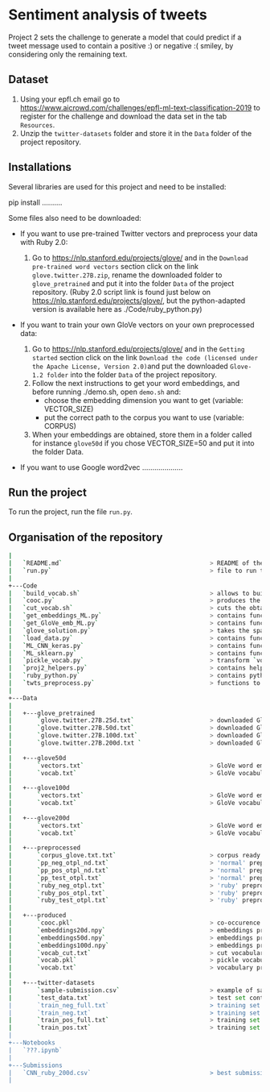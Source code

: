 # Sentiment analysis of tweets 

Project 2 sets the challenge to generate a model that could predict if a tweet message used to contain a positive :) or negative :( smiley, by considering only the remaining text.

## Dataset

1. Using your epfl.ch email go to https://www.aicrowd.com/challenges/epfl-ml-text-classification-2019 to register for the challenge and download the data set in the tab `Resources`. 
2. Unzip the `twitter-datasets` folder and store it in the `Data` folder of the project repository.

## Installations

Several libraries are used for this project and need to be installed:

pip install ..........

Some files also need to be downloaded:

- If you want to use pre-trained Twitter vectors and preprocess your data with Ruby 2.0:
    1. Go to https://nlp.stanford.edu/projects/glove/ and in the `Download pre-trained word vectors` section click on the link `glove.twitter.27B.zip`, rename the downloaded folder to `glove_pretrained` and put it into the folder `Data` of the project repository.
    (Ruby 2.0 script link is found just below on https://nlp.stanford.edu/projects/glove/, but the python-adapted version is available here as ./Code/ruby_python.py)

- If you want to train your own GloVe vectors on your own preprocessed data: 
    1. Go to https://nlp.stanford.edu/projects/glove/ and in the `Getting started` section click on the link `Download the code (licensed under the Apache License, Version 2.0)`and put the downloaded `Glove-1.2 folder` into the folder `Data` of the project repository.
    2. Follow the next instructions to get your word embeddings, and before running ./demo.sh, open `demo.sh` and:
        - choose the embedding dimension you want to get (variable: VECTOR_SIZE)
        - put the correct path to the corpus you want to use (variable: CORPUS)
    3. When your embeddings are obtained, store them in a folder called for instance `glove50d` if you chose VECTOR_SIZE=50 and put it into the folder Data.

- If you want to use Google word2vec ....................

## Run the project 

To run the project, run the file `run.py`.

## Organisation of the repository
```bash
| 
|   `README.md`                                         > README of the project
|   `run.py`                                            > file to run the model that yields the best result on AIcrowd
|   
+---Code
|   `build_vocab.sh`                                    > allows to build a vocabulary from .txt files specified in it
|   `cooc.py`                                           > produces the co-occurence matrix of files specified in it
|   `cut_vocab.sh`                                      > cuts the obtained `vocab.txt`
|   `get_embeddings_ML.py`                              > contains functions to get embeddings in the right format to perform ML
|   `get_GloVe_emb_ML.py`                               > contains functions to get GloVe embeddings in the right format to perform ML
|   `glove_solution.py`                                 > takes the sparse cooc matrix and transforms it in dense embeddings
|   `load_data.py`                                      > contains functions to load preprocessed data
|   `ML_CNN_keras.py`                                   > contains functions allowing to perform keras CNN              
|   `ML_sklearn.py`                                     > contains functions allowing to perform ML with sklearn
|   `pickle_vocab.py`                                   > transform `vocab.txt` into pickle file `vocab.pkl`` 
|   `proj2_helpers.py`                                  > contains helpers functions to create submissions and open files
|   `ruby_python.py`                                    > contains python-adapted version of Ruby 2.0 tweets preprocessing (pp='ruby')
|   `twts_preprocess.py`                                > functions to perform our preprocessing (pp='normal')
|
+---Data
|
|   +---glove_pretrained     
|       `glove.twitter.27B.25d.txt`                     > downloaded GloVe pre-trained twitter word embeddings with dim_embeddings = 25
|       `glove.twitter.27B.50d.txt`                     > downloaded GloVe pre-trained twitter word embeddings with dim_embeddings = 50      
|       `glove.twitter.27B.100d.txt`                    > downloaded GloVe pre-trained twitter word embeddings with dim_embeddings = 100
|       `glove.twitter.27B.200d.txt `                   > downloaded GloVe pre-trained twitter word embeddings with dim_embeddings = 200
|
|   +---glove50d     
|       `vectors.txt`                                   > GloVe word embeddings with VECTOR_SIZE=50 in `demo.sh`
|       `vocab.txt`                                     > GloVe vocabulary   
|  
|   +---glove100d     
|       `vectors.txt`                                   > GloVe word embeddings with VECTOR_SIZE=100 in `demo.sh`
|       `vocab.txt`                                     > GloVe vocabulary   
|  
|   +---glove200d     
|       `vectors.txt`                                   > GloVe word embeddings with VECTOR_SIZE=200 in `demo.sh`
|       `vocab.txt`                                     > GloVe vocabulary     
|
|   +---preprocessed   
|       `corpus_glove.txt.txt`                          > corpus ready to be used for GloVe embeddings                                      
|       `pp_neg_otpl_nd.txt`                            > 'normal' preprocessing applied on `train_neg.txt` saved as one tweet per line
|       `pp_pos_otpl_nd.txt`                            > 'normal' preprocessing applied on `train_pos.txt` saved as one tweet per line
|       `pp_test_otpl.txt`                              > 'normal' preprocessing applied on `test_data.txt` saved as one tweet per line
|       `ruby_neg_otpl.txt`                             > 'ruby' preprocessing applied on `train_neg.txt` saved as one tweet per line
|       `ruby_pos_otpl.txt`                             > 'ruby' preprocessing applied on `train_pos.txt` saved as one tweet per line
|       `ruby_test_otpl.txt`                            > 'ruby' preprocessing applied on `test_data.txt` saved as one tweet per line
|                
|   +---produced                                         
|       `cooc.pkl`                                      > co-occurence matrix produced by running `cooc.py`
|       `embeddings20d.npy`                             > embeddings produced by running `glove_solution.py` with dim_embeddings = 20
|       `embeddings50d.npy`                             > embeddings produced by running `glove_solution.py` with dim_embeddings = 50
|       `embeddings100d.npy`                            > embeddings produced by running `glove_solution.py` with dim_embeddings = 100
|       `vocab_cut.txt`                                 > cut vocabulary produced by running `cut_vocab.sh`
|       `vocab.pkl`                                     > pickle vocabulary produced by running `pickle_vocab.py`
|       `vocab.txt`                                     > vocabulary produced by running `build_vocab.sh`
|                
|   +---twitter-datasets
|       `sample-submission.csv`                         > example of sample submission file in the correct format
|       `test_data.txt`                                 > test set containing 10'0000 unlabeled tweets
|       `train_neg_full.txt`                            > training set containing 1'250'0000 negative tweets   
|       `train_neg.txt`                                 > training set containing 100'0000 negative tweets
|       `train_pos_full.txt`                            > training set containing 1'250'0000 positive tweets  
|       `train_pos.txt`                                 > training set containing 100'0000 positive tweets
|                  
+---Notebooks                                      
|   `???.ipynb`
|  
+---Submissions
|   `CNN_ruby_200d.csv`                                 > best submission on AIcrowd using CNN on ruby preprocessed data with DIM_EMB=200   
|                                          
```  
